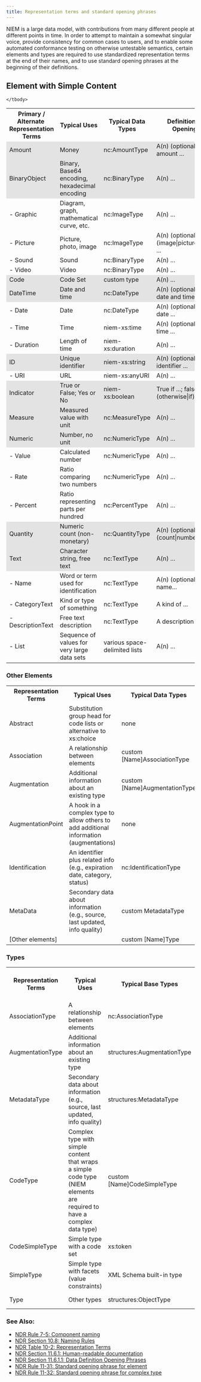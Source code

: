 ```yaml
---
title: Representation terms and standard opening phrases
---
```

NIEM is a large data model, with contributions from many different people at different points in time. In order to attempt to maintain a somewhat singular voice, provide consistency for common cases to users, and to enable some automated conformance testing on otherwise untestable semantics, certain elements and types are required to use standardized representation terms at the end of their names, and to use standard opening phrases at the beginning of their definitions.

## Element with Simple Content
<table border="0" class="table table-hover">
	<tbody>
        <tr>
            <th width="21%">Primary / Alternate <br>
              Representation Terms</th>
            <th width="28%">Typical Uses</th>
            <th width="18%">Typical Data Types</th>
            <th width="33%">Definition Standard Opening Phrase</th>
        </tr>
        <tr>
            <td bgcolor="#E3E3E3">Amount</td>
            <td bgcolor="#E3E3E3">Money</td>
            <td bgcolor="#E3E3E3">nc:AmountType</td>
            <td bgcolor="#E3E3E3">A(n) (optional adjectives) amount ...</td>
        </tr>
        <tr>
            <td bgcolor="#E3E3E3">BinaryObject</td>
            <td bgcolor="#E3E3E3">Binary, Base64 encoding, hexadecimal encoding</td>
            <td bgcolor="#E3E3E3">nc:BinaryType</td>
            <td bgcolor="#E3E3E3">A(n) ...</td>
        </tr>
        <tr>
            <td>- Graphic</td>
            <td>Diagram, graph, mathematical curve, etc.</td>
            <td>nc:ImageType</td>
            <td>A(n) ...</td>
        </tr>
        <tr>
            <td>- Picture</td>
            <td>Picture, photo, image</td>
            <td>nc:ImageType</td>
            <td>A(n) (optional adjectives) (image|picture|photograph) ...</td>
        </tr>
        <tr>
            <td>- Sound</td>
            <td>Sound</td>
            <td>nc:BinaryType</td>
            <td>A(n) ...</td>
        </tr>
        <tr>
            <td>- Video</td>
            <td>Video</td>
            <td>nc:BinaryType</td>
            <td>A(n) ...</td>
        </tr>
        <tr>
            <td bgcolor="#E3E3E3">Code</td>
            <td bgcolor="#E3E3E3">Code Set</td>
            <td bgcolor="#E3E3E3">custom type</td>
            <td bgcolor="#E3E3E3">A(n) ...</td>
        </tr>
        <tr>
            <td bgcolor="#E3E3E3">DateTime</td>
            <td bgcolor="#E3E3E3">Date and time</td>
            <td bgcolor="#E3E3E3">nc:DateType</td>
            <td bgcolor="#E3E3E3">A(n) (optional adjectives) date and time ...</td>
        </tr>
        <tr>
            <td>- Date</td>
            <td>Date</td>
            <td>nc:DateType</td>
            <td>A(n) (optional adjectives) date ...</td>
        </tr>
        <tr>
            <td>- Time</td>
            <td>Time</td>
            <td>niem-xs:time</td>
            <td>A(n) (optional adjectives) time ...</td>
        </tr>
        <tr>
            <td>- Duration</td>
            <td>Length of time</td>
            <td>niem-xs:duration</td>
            <td>A(n) ...</td>
        </tr>
        <tr>
            <td bgcolor="#E3E3E3">ID</td>
            <td bgcolor="#E3E3E3">Unique identifier</td>
            <td bgcolor="#E3E3E3">niem-xs:string</td>
            <td bgcolor="#E3E3E3">A(n) (optional adjectives) identifier ...</td>
        </tr>
        <tr>
            <td>- URI</td>
            <td>URL</td>
            <td>niem-xs:anyURI</td>
            <td>A(n) ...</td>
        </tr>
        <tr>
            <td bgcolor="#E3E3E3">Indicator</td>
            <td bgcolor="#E3E3E3">True or False; Yes or No</td>
            <td bgcolor="#E3E3E3">niem-xs:boolean</td>
            <td bgcolor="#E3E3E3">True if ...; false (otherwise|if) ...</td>
        </tr>
        <tr>
            <td bgcolor="#E3E3E3">Measure</td>
            <td bgcolor="#E3E3E3">Measured value with unit</td>
            <td bgcolor="#E3E3E3">nc:MeasureType</td>
            <td bgcolor="#E3E3E3">A(n) ...</td>
        </tr>
        <tr>
            <td bgcolor="#E3E3E3">Numeric</td>
            <td bgcolor="#E3E3E3">Number, no unit</td>
            <td bgcolor="#E3E3E3">nc:NumericType</td>
            <td bgcolor="#E3E3E3">A(n) ...</td>
        </tr>
        <tr>
            <td>- Value</td>
            <td>Calculated number</td>
            <td>nc:NumericType</td>
            <td>A(n) ...</td>
        </tr>
        <tr>
            <td>- Rate</td>
            <td>Ratio comparing two numbers</td>
            <td>nc:NumericType</td>
            <td>A(n) ...</td>
        </tr>
        <tr>
            <td>- Percent</td>
            <td>Ratio representing parts per hundred</td>
            <td>nc:PercentType</td>
            <td>A(n) ...</td>
        </tr>
         <tr>
            <td bgcolor="#E3E3E3">Quantity</td>
            <td bgcolor="#E3E3E3">Numeric count (non-monetary)</td>
            <td bgcolor="#E3E3E3">nc:QuantityType</td>
            <td bgcolor="#E3E3E3">A(n) (optional adjectives) (count|number) ...</td>
        </tr>
         <tr>
            <td bgcolor="#E3E3E3">Text</td>
            <td bgcolor="#E3E3E3">Character string, free text</td>
            <td bgcolor="#E3E3E3">nc:TextType</td>
            <td bgcolor="#E3E3E3">A(n) ...</td>
        </tr>
         <tr>
            <td>- Name</td>
            <td>Word or term used for identification</td>
            <td>nc:TextType</td>
            <td>A(n) (optional adjectives) name...</td>
        </tr>
         <tr>
            <td>- CategoryText</td>
            <td>Kind or type of something</td>
            <td>nc:TextType</td>
            <td>A kind of ...</td>
        </tr>
         <tr>
            <td>- DescriptionText</td>
            <td>Free text description</td>
            <td>nc:TextType</td>
            <td>A description of ...</td>
        </tr>
         <tr>
            <td>- List</td>
            <td>Sequence of values for very large data sets</td>
            <td>various space-delimited lists</td>
            <td>A(n) ...</td>
        </tr>
        
        
    </tbody>
</table>

### Other Elements
<table class="table table-hover">
	<tbody>
        <tr>
            <th width="19%">Representation Terms</th>
            <th width="28%">Typical Uses</th>
            <th width="26%">Typical Data Types</th>
            <th width="27%">Definition Standard Opening Phrase</th>
        </tr>
        <tr>
            <td>Abstract</td>
            <td>Substitution group head for code lists or alternative to xs:choice</td>
            <td>none</td>
            <td>A data concept ...</td>
        </tr>
        <tr>
            <td>Association</td>
            <td>A relationship between elements</td>
            <td>custom [Name]AssociationType</td>
            <td>An (optional adjectives) (relationship|association) ...</td>
        </tr>
        <tr>
            <td>Augmentation</td>
            <td>Additional information about an existing type</td>
            <td>custom [Name]AugmentationType</td>
            <td>Additional information about ...</td>
        </tr>
        <tr>
            <td>AugmentationPoint</td>
            <td>A hook in a complex type to allow others to add additional information (augmentations)</td>
            <td>none</td>
            <td>An augmentation point ...</td>
        </tr>
        <tr>
            <td>Identification</td>
            <td>An identifier plus related info (e.g., expiration date, category, status)</td>
            <td>nc:IdentificationType</td>
            <td>A(n) (optional adjectives) identification ...</td>
        </tr>
        <tr>
            <td>MetaData</td>
            <td>Secondary data about information (e.g., source, last updated, info quality)</td>
            <td>custom MetadataType</td>
            <td>Metadata about ...</td>
        </tr>
        <tr>
            <td>[Other elements]</td>
            <td>&nbsp;</td>
            <td>custom [Name]Type</td>
            <td>A(n) ...</td>
        </tr>
    </tbody>
</table>

### Types
<table class="table table-hover">
	<tbody>
        <tr>
            <th width="18%">Representation Terms</th>
            <th width="31%">Typical Uses</th>
            <th width="26%">Typical Base Types</th>
            <th width="25%">Definition Standard Opening Phrase</th>
        </tr>
        <tr>
            <td>AssociationType</td>
            <td>A relationship between elements</td>
            <td>nc:AssociationType</td>
            <td>A data type for an association ...</td>
        </tr>
        <tr>
            <td>AugmentationType</td>
            <td>Additional information about an existing type</td>
            <td>structures:AugmentationType</td>
            <td>A data type for additional information about ...</td>
        </tr>
        <tr>
            <td>MetadataType</td>
            <td>Secondary data about information (e.g., source, last updated, info quality)</td>
            <td>structures:MetadataType</td>
            <td>A data type for metadata about ...</td>
        </tr>
        <tr>
            <td>CodeType</td>
            <td>Complex type with simple content that wraps a simple code type (NIEM elements are required to have a complex data type)</td>
            <td>custom [Name]CodeSimpleType</td>
            <td>A data type ...</td>
        </tr>
        <tr>
            <td>CodeSimpleType</td>
            <td>Simple type with a code set</td>
            <td>xs:token</td>
            <td>A data type ...</td>
        </tr>
        <tr>
            <td>SimpleType</td>
            <td>Simple type with facets (value constraints)</td>
            <td>XML Schema built-in type</td>
            <td>A data type ...</td>
        </tr>
        <tr>
            <td>Type</td>
            <td>Other types</td>
            <td>structures:ObjectType</td>
            <td>A data type ...</td>
        </tr>
    </tbody>
</table>

### See Also:
* [NDR Rule 7-5: Component naming](http://reference.niem.gov/niem/specification/naming-and-design-rules/3.0/niem-ndr-3.0.html#rule_7-5)
* [NDR Section 10.8: Naming Rules](http://reference.niem.gov/niem/specification/naming-and-design-rules/3.0/niem-ndr-3.0.html#section_10.8)
* [NDR Table 10-2: Representation Terms](http://reference.niem.gov/niem/specification/naming-and-design-rules/3.0/niem-ndr-3.0.html#table_10-2)
* [NDR Section 11.6.1: Human-readable documentation](http://reference.niem.gov/niem/specification/naming-and-design-rules/3.0/niem-ndr-3.0.html#section_11.6.1)
* [NDR Section 11.6.1.1: Data Definition Opening Phrases](http://reference.niem.gov/niem/specification/naming-and-design-rules/3.0/niem-ndr-3.0.html#section_11.6.1.1)
* [NDR Rule 11-31: Standard opening phrase for element](http://reference.niem.gov/niem/specification/naming-and-design-rules/3.0/niem-ndr-3.0.html#rule_11-31)
* [NDR Rule 11-32: Standard opening phrase for complex type](http://reference.niem.gov/niem/specification/naming-and-design-rules/3.0/niem-ndr-3.0.html#rule_11-32)